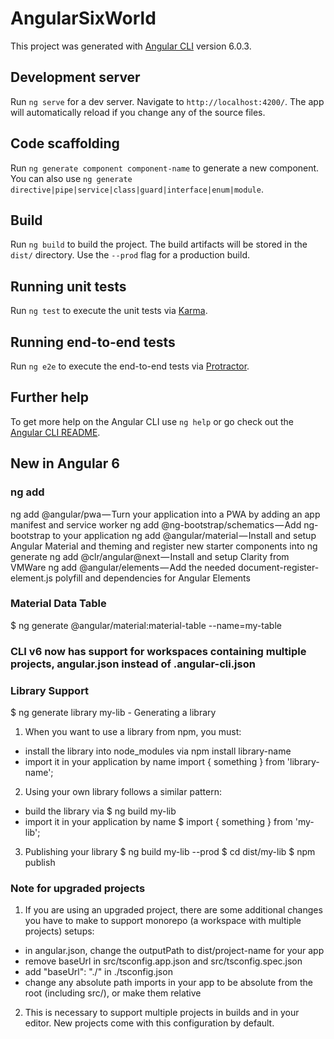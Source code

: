 # AngularSixWorld

This project was generated with [Angular CLI](https://github.com/angular/angular-cli) version 6.0.3.

## Development server

Run `ng serve` for a dev server. Navigate to `http://localhost:4200/`. The app will automatically reload if you change any of the source files.

## Code scaffolding

Run `ng generate component component-name` to generate a new component. You can also use `ng generate directive|pipe|service|class|guard|interface|enum|module`.

## Build

Run `ng build` to build the project. The build artifacts will be stored in the `dist/` directory. Use the `--prod` flag for a production build.

## Running unit tests

Run `ng test` to execute the unit tests via [Karma](https://karma-runner.github.io).

## Running end-to-end tests

Run `ng e2e` to execute the end-to-end tests via [Protractor](http://www.protractortest.org/).

## Further help

To get more help on the Angular CLI use `ng help` or go check out the [Angular CLI README](https://github.com/angular/angular-cli/blob/master/README.md).

## New in Angular 6
### ng add
ng add @angular/pwa — Turn your application into a PWA by adding an app manifest and service worker
ng add @ng-bootstrap/schematics — Add ng-bootstrap to your application
ng add @angular/material — Install and setup Angular Material and theming and register new starter components into ng generate
ng add @clr/angular@next — Install and setup Clarity from VMWare
ng add @angular/elements — Add the needed document-register-element.js polyfill and dependencies for Angular Elements
### Material Data Table
$ ng generate @angular/material:material-table --name=my-table
### CLI v6 now has support for workspaces containing multiple projects, angular.json instead of .angular-cli.json
### Library Support
$ ng generate library my-lib - Generating a library
1. When you want to use a library from npm, you must:
- install the library into node_modules via npm install library-name
- import it in your application by name import { something } from 'library-name';
2. Using your own library follows a similar pattern:
- build the library via
$ ng build my-lib
- import it in your application by name
$ import { something } from 'my-lib';
3. Publishing your library
$ ng build my-lib --prod
$ cd dist/my-lib
$ npm publish
### Note for upgraded projects
1. If you are using an upgraded project, there are some additional changes you have to make to support monorepo (a workspace with multiple projects) setups:
- in angular.json, change the outputPath to dist/project-name for your app
- remove baseUrl in src/tsconfig.app.json and src/tsconfig.spec.json
- add "baseUrl": "./" in ./tsconfig.json
- change any absolute path imports in your app to be absolute from the root (including src/), or make them relative
2. This is necessary to support multiple projects in builds and in your editor. New projects come with this configuration by default.